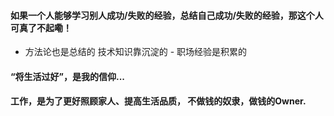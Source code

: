 #### 如果一个人能够学习别人成功/失败的经验，总结自己成功/失败的经验，那这个人可真了不起嘞！

 - 方法论也是总结的   技术知识靠沉淀的 - 职场经验是积累的


 
#### “将生活过好”，是我的信仰...
#### 工作，是为了更好照顾家人、提高生活品质， 不做钱的奴隶，做钱的Owner.



 





<!--stackedit_data:
eyJoaXN0b3J5IjpbLTExMzIxMzU5MjAsMTU0MDIzNDk3Ml19
-->